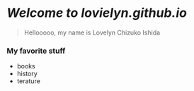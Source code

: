 # *Welcome to lovielyn.github.io*

> Hellooooo, my name is Lovelyn Chizuko Ishida

### My favorite stuff
- books
- history
- terature
